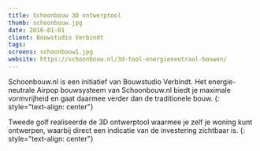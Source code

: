 ```yaml
---
title: Schoonbouw 3D ontwerptool
thumb: schoonbouw.jpg
date: 2016-01-01
client: Bouwstudio Verbindt
tags:
screens: schoonbouw1.jpg
website: https://schoonbouw.nl/3d-tool-energieneutraal-bouwen/
---
```

Schoonbouw.nl is een initiatief van Bouwstudio Verbindt.
Het energie-neutrale Airpop bouwsysteem van Schoonbouw.nl biedt je maximale vormvrijheid en gaat daarmee verder dan de traditionele bouw. 
{: style="text-align: center"}

Tweede golf realiseerde de 3D ontwerptool waarmee je zelf je woning kunt ontwerpen, waarbij direct een indicatie van de investering zichtbaar is.
{: style="text-align: center"}